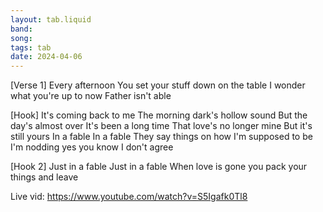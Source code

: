 ```yaml
---
layout: tab.liquid
band:
song:
tags: tab
date: 2024-04-06
---
```

[Verse 1]
Every afternoon
You set your stuff down on the table
I wonder what you're up to now
Father isn't able

[Hook]
It's coming back to me
The morning dark's hollow sound
But the day's almost over
It's been a long time
That love's no longer mine
But it's still yours
In a fable
In a fable
They say things on how I'm supposed to be
I'm nodding yes you know I don't agree

[Hook 2]
Just in a fable
Just in a fable
When love is gone you pack your things and leave


Live vid: https://www.youtube.com/watch?v=S5Igafk0Tl8
